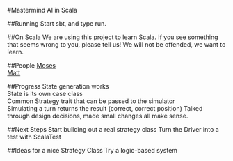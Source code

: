 #Mastermind AI in Scala

##Running
Start sbt, and type run.

##On Scala
We are using this project to learn Scala.  If you see something that seems wrong
to you, please tell us!  We will not be offended, we want to learn.

##People
[Moses](https://github.com/mnn2104)  
[Matt](https://github.com/dannenberg)

##Progress
State generation works  
State is its own case class  
Common Strategy trait that can be passed to the simulator  
Simulating a turn returns the result (correct, correct position)
Talked through design decisions, made small changes all make sense.

##Next Steps
Start building out a real strategy class
Turn the Driver into a test with ScalaTest

##Ideas for a nice Strategy Class
Try a logic-based system
